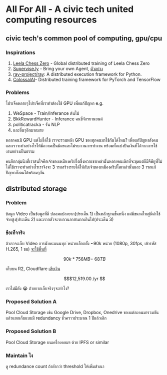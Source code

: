 # All For All - A civic tech united computing resources

## civic tech's common pool of computing, gpu/cpu 
### Inspirations
1. [Leela Chess Zero](https://training.lczero.org/) - Global distributed training of Leela Chess Zero
1. [Supervise.ly](https://docs.supervise.ly/customization/agents) - Bring your own Agent, [ตัวอย่าง](./agent-updater.sh)
2. [ray-project/ray](https://github.com/ray-project/ray): A distributed execution framework for Python.
3. [ColossalAI](https://colossalai.org/docs/basics/launch_colossalai)- Distributed training framework for PyTorch and TensorFlow

### Problems
โปรเจ็คหลายๆโปรเจ็คที่เราทำต้องใช้ GPU เพื่อแก้ปัญหา e.g.
1. WeSpace - Train/Inferance ต้นไม้
2. BkkRewardHunter - Inferance คนขี่จักรยานยนต์
3. politicatracka - รัน NLP
4. และอื่นๆอีกมากมาย

หลากคนมี GPU แต่ไม่ได้ใช้ เราจะรวมพลัง GPU ของทุกคนมาใช้กันได้ไหม? เพื่อแก้ปัญหาสังคม
และเราจะทำอย่างไรให้มีความเป็นมิตรและไม่รบกวนการทำงาน พร้อมทั้งแบ่งปันเงินที่ได้จากการใช้งานอย่างเป็นธรรม


คนอีกกลุ่มนึงที่เราสนใจคือเจ้าของเหมืองคริปโตซึ่งพวกเขาเหล่านั้นหลายคนเลิกที่จะขุดแต่ก็มีจีพียูที่ไม่ได้ใช้เราจะทำอย่างไรเราจึงจะ 3 ารถสร้างรายได้ให้กับเจ้าของเหมืองคริปโตเหล่านั้นและ 3 ารถแก้ปัญหาสังคมได้พร้อมๆกัน




## distributed storage
### Problem
ข้อมูล Video เป็นข้อมูลที่ดี ปลอมแปลงยาก(ประเด็น 1) เป็นหลักฐานชั้นหนึ่ง แต่มีขนาดใหญ่มีค่าใช้จ่ายสูง(ประเด็น 2) และเรากลัวจะรบกวนอาสามากเกินไป(ประเด็น 3)

### ข้อเท็จจริง
ถ้าเราจะเก็บ Video การนับคะแนนทุก`หน่วยเลือกตั้ง ~90k หน่วย (1080p, 30fps, เข้ารหัส H.265, 1 ชม) [จะใช้พื้นที่](https://www.seagate.com/as/en/video-storage-calculator/)


```math
90k * 756 MB = ~68 TB 
```

เก็บบน R2, Cloudflare [เสียเงิน](https://r2-calculator.cloudflare.com/) 

```math
$12,519.00 /yr 
```

เราไม่มีตัง 😭 ถ้าอยากเก็บจริงๆจะทำไง? 

### Proposed Solution A
Pool Cloud Storage เช่น Google Drive, Dropbox, Onedrive ของแต่ละคนมารวมกัน แล้วแยกเก็บแบบมี redundancy ชั่วคราวประมาณ 1 ปีแล้วเลิก

### Proposed Solution B
Pool Cloud Storage บนเครื่องคอมฯ ด้วย IPFS or similar

### Maintain ไง
ดู redundance count ถ้าต่ำกว่า threshold ให้เพิ่มสำเนา